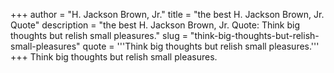 +++
author = "H. Jackson Brown, Jr."
title = "the best H. Jackson Brown, Jr. Quote"
description = "the best H. Jackson Brown, Jr. Quote: Think big thoughts but relish small pleasures."
slug = "think-big-thoughts-but-relish-small-pleasures"
quote = '''Think big thoughts but relish small pleasures.'''
+++
Think big thoughts but relish small pleasures.
